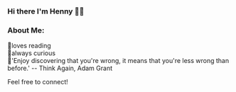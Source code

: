 ### Hi there I'm Henny 👋:monkey_face:

### About Me:
🍌loves reading\
🍌always curious\
🍌'Enjoy discovering that you're wrong, it means that you're less wrong than before.' -- Think Again, Adam Grant

Feel free to connect!
